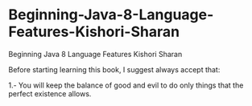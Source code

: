 # Beginning-Java-8-Language-Features-Kishori-Sharan
Beginning Java 8 Language Features Kishori Sharan

Before starting learning this book, I suggest always accept that: 

1.- You will keep the balance of good and evil to do only things that the perfect existence allows.
